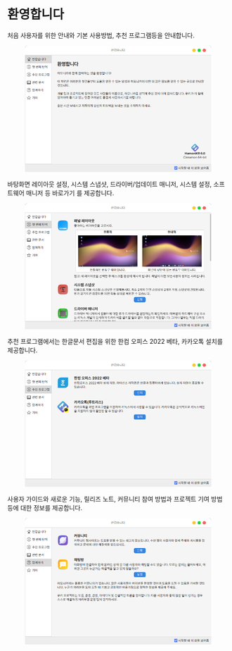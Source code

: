 # 환영합니다

처음 사용자를 위한 안내와 기본 사용방법, 추천 프로그램등을 안내합니다.

<figure><img src="../../.gitbook/assets/환영합니다1.png" alt=""><figcaption></figcaption></figure>

바탕화면 레이아웃 설정, 시스템 스냅샷, 드라이버/업데이트 매니저, 시스템 설정, 소프트웨어 매니저 등 바로가기 를 제공합니다.&#x20;

<figure><img src="../../.gitbook/assets/환영합니다2.png" alt=""><figcaption></figcaption></figure>

추천 프로그램에서는 한글문서 편집을 위한 한컴 오피스 2022 베타, 카카오톡 설치를 제공합니다.

<figure><img src="../../.gitbook/assets/환영합니다3.png" alt=""><figcaption></figcaption></figure>

사용자 가이드와 새로운 기능, 릴리즈 노트, 커뮤니티 참여 방법과 프로젝트 기여 방법 등에 대한 정보를 제공합니다.&#x20;

<figure><img src="../../.gitbook/assets/환영합니다4.png" alt=""><figcaption></figcaption></figure>
